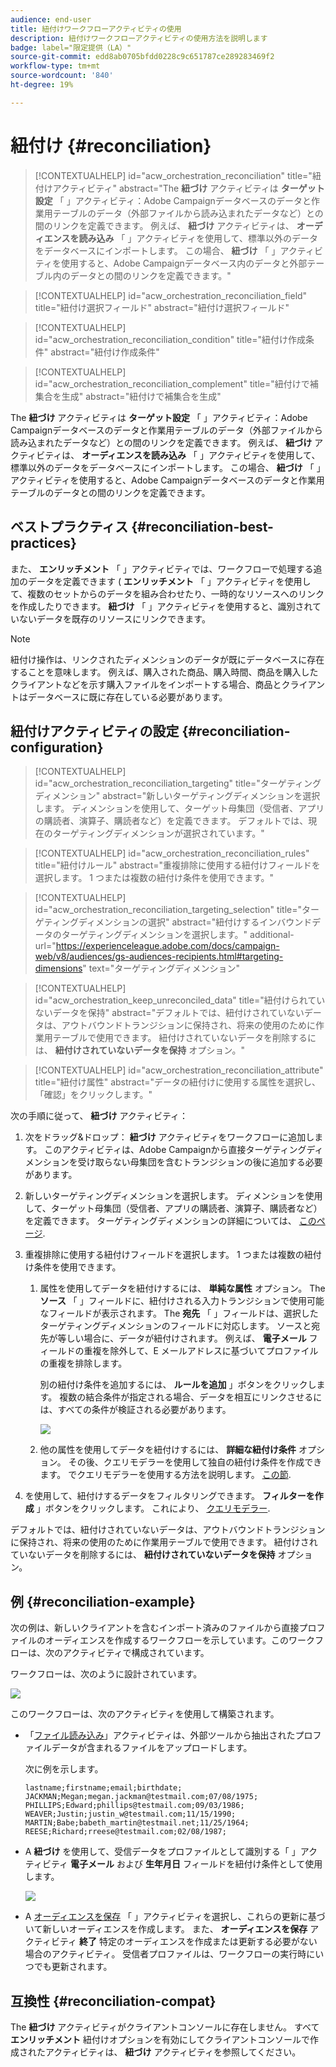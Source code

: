 ```yaml
---
audience: end-user
title: 紐付けワークフローアクティビティの使用
description: 紐付けワークフローアクティビティの使用方法を説明します
badge: label="限定提供（LA）"
source-git-commit: edd8ab0705bfdd0228c9c651787ce289283469f2
workflow-type: tm+mt
source-wordcount: '840'
ht-degree: 19%

---
```


# 紐付け {#reconciliation}

>[!CONTEXTUALHELP]
>id="acw_orchestration_reconciliation"
>title="紐付けアクティビティ"
>abstract="The **紐づけ** アクティビティは **ターゲット設定** 「 」アクティビティ：Adobe Campaignデータベースのデータと作業用テーブルのデータ（外部ファイルから読み込まれたデータなど）との間のリンクを定義できます。 例えば、 **紐づけ** アクティビティは、 **オーディエンスを読み込み** 「 」アクティビティを使用して、標準以外のデータをデータベースにインポートします。 この場合、 **紐づけ** 「 」アクティビティを使用すると、Adobe Campaignデータベース内のデータと外部テーブル内のデータとの間のリンクを定義できます。"


>[!CONTEXTUALHELP]
>id="acw_orchestration_reconciliation_field"
>title="紐付け選択フィールド"
>abstract="紐付け選択フィールド"


>[!CONTEXTUALHELP]
>id="acw_orchestration_reconciliation_condition"
>title="紐付け作成条件"
>abstract="紐付け作成条件"

>[!CONTEXTUALHELP]
>id="acw_orchestration_reconciliation_complement"
>title="紐付けで補集合を生成"
>abstract="紐付けで補集合を生成"



The **紐づけ** アクティビティは **ターゲット設定** 「 」アクティビティ：Adobe Campaignデータベースのデータと作業用テーブルのデータ（外部ファイルから読み込まれたデータなど）との間のリンクを定義できます。 例えば、 **紐づけ** アクティビティは、 **オーディエンスを読み込み** 「 」アクティビティを使用して、標準以外のデータをデータベースにインポートします。 この場合、 **紐づけ** 「 」アクティビティを使用すると、Adobe Campaignデータベースのデータと作業用テーブルのデータとの間のリンクを定義できます。


## ベストプラクティス {#reconciliation-best-practices}

また、 **エンリッチメント** 「 」アクティビティでは、ワークフローで処理する追加のデータを定義できます ( **エンリッチメント** 「 」アクティビティを使用して、複数のセットからのデータを組み合わせたり、一時的なリソースへのリンクを作成したりできます。 **紐づけ** 「 」アクティビティを使用すると、識別されていないデータを既存のリソースにリンクできます。

>[!NOTE]
>紐付け操作は、リンクされたディメンションのデータが既にデータベースに存在することを意味します。  例えば、購入された商品、購入時間、商品を購入したクライアントなどを示す購入ファイルをインポートする場合、商品とクライアントはデータベースに既に存在している必要があります。
>

## 紐付けアクティビティの設定 {#reconciliation-configuration}


>[!CONTEXTUALHELP]
>id="acw_orchestration_reconciliation_targeting"
>title="ターゲティングディメンション"
>abstract="新しいターゲティングディメンションを選択します。 ディメンションを使用して、ターゲット母集団（受信者、アプリの購読者、演算子、購読者など）を定義できます。 デフォルトでは、現在のターゲティングディメンションが選択されています。"

>[!CONTEXTUALHELP]
>id="acw_orchestration_reconciliation_rules"
>title="紐付けルール"
>abstract="重複排除に使用する紐付けフィールドを選択します。 1 つまたは複数の紐付け条件を使用できます。"

>[!CONTEXTUALHELP]
>id="acw_orchestration_reconciliation_targeting_selection"
>title="ターゲティングディメンションの選択"
>abstract="紐付けするインバウンドデータのターゲティングディメンションを選択します。"
>additional-url="https://experienceleague.adobe.com/docs/campaign-web/v8/audiences/gs-audiences-recipients.html#targeting-dimensions" text="ターゲティングディメンション"

>[!CONTEXTUALHELP]
>id="acw_orchestration_keep_unreconciled_data"
>title="紐付けられていないデータを保持"
>abstract="デフォルトでは、紐付けされていないデータは、アウトバウンドトランジションに保持され、将来の使用のために作業用テーブルで使用できます。 紐付けされていないデータを削除するには、 **紐付けされていないデータを保持** オプション。"


>[!CONTEXTUALHELP]
>id="acw_orchestration_reconciliation_attribute"
>title="紐付け属性"
>abstract="データの紐付けに使用する属性を選択し、「確認」をクリックします。"

次の手順に従って、 **紐づけ** アクティビティ：

1. 次をドラッグ&amp;ドロップ： **紐づけ** アクティビティをワークフローに追加します。 このアクティビティは、Adobe Campaignから直接ターゲティングディメンションを受け取らない母集団を含むトランジションの後に追加する必要があります。

1. 新しいターゲティングディメンションを選択します。 ディメンションを使用して、ターゲット母集団（受信者、アプリの購読者、演算子、購読者など）を定義できます。 ターゲティングディメンションの詳細については、 [このページ](../../audience/about-recipients.md#targeting-dimensions).

1. 重複排除に使用する紐付けフィールドを選択します。 1 つまたは複数の紐付け条件を使用できます。

   1. 属性を使用してデータを紐付けするには、 **単純な属性** オプション。 The **ソース** 「 」フィールドに、紐付けされる入力トランジションで使用可能なフィールドが表示されます。 The **宛先** 「 」フィールドは、選択したターゲティングディメンションのフィールドに対応します。 ソースと宛先が等しい場合に、データが紐付けされます。 例えば、 **電子メール** フィールドの重複を除外して、E メールアドレスに基づいてプロファイルの重複を排除します。

      別の紐付け条件を追加するには、 **ルールを追加** 」ボタンをクリックします。 複数の結合条件が指定される場合、データを相互にリンクさせるには、すべての条件が検証される必要があります。

      ![](../assets/workflow-reconciliation-criteria.png)

   1. 他の属性を使用してデータを紐付けするには、 **詳細な紐付け条件** オプション。 その後、クエリモデラーを使用して独自の紐付け条件を作成できます。 でクエリモデラーを使用する方法を説明します。 [この節](../../query/query-modeler-overview.md).

1. を使用して、紐付けするデータをフィルタリングできます。 **フィルターを作成** 」ボタンをクリックします。 これにより、 [クエリモデラー](../../query/query-modeler-overview.md).

デフォルトでは、紐付けされていないデータは、アウトバウンドトランジションに保持され、将来の使用のために作業用テーブルで使用できます。 紐付けされていないデータを削除するには、 **紐付けされていないデータを保持** オプション。

## 例 {#reconciliation-example}

次の例は、新しいクライアントを含むインポート済みのファイルから直接プロファイルのオーディエンスを作成するワークフローを示しています。このワークフローは、次のアクティビティで構成されています。

ワークフローは、次のように設計されています。

![](../assets/workflow-reconciliation-sample-1.0.png)


このワークフローは、次のアクティビティを使用して構築されます。

* 「[ファイル読み込み](load-file.md)」アクティビティは、外部ツールから抽出されたプロファイルデータが含まれるファイルをアップロードします。

  次に例を示します。

  ```
  lastname;firstname;email;birthdate;
  JACKMAN;Megan;megan.jackman@testmail.com;07/08/1975;
  PHILLIPS;Edward;phillips@testmail.com;09/03/1986;
  WEAVER;Justin;justin_w@testmail.com;11/15/1990;
  MARTIN;Babe;babeth_martin@testmail.net;11/25/1964;
  REESE;Richard;rreese@testmail.com;02/08/1987;
  ```

* A **紐づけ** を使用して、受信データをプロファイルとして識別する「 」アクティビティ **電子メール** および **生年月日** フィールドを紐付け条件として使用します。

  ![](../assets/workflow-reconciliation-sample-1.1.png)

* A [オーディエンスを保存](save-audience.md) 「 」アクティビティを選択し、これらの更新に基づいて新しいオーディエンスを作成します。 また、 **オーディエンスを保存** アクティビティ **終了** 特定のオーディエンスを作成または更新する必要がない場合のアクティビティ。 受信者プロファイルは、ワークフローの実行時にいつでも更新されます。


## 互換性 {#reconciliation-compat}

The **紐づけ** アクティビティがクライアントコンソールに存在しません。 すべて **エンリッチメント** 紐付けオプションを有効にしてクライアントコンソールで作成されたアクティビティは、 **紐づけ** アクティビティを参照してください。
